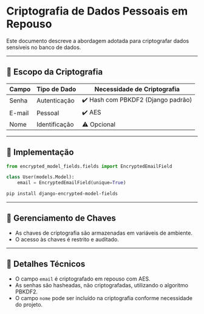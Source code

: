 # Criptografia de Dados Pessoais em Repouso

Este documento descreve a abordagem adotada para criptografar dados sensíveis no banco de dados.

---

## 🔐 Escopo da Criptografia

| Campo  | Tipo de Dado  | Necessidade de Criptografia        |
| ------ | ------------- | ---------------------------------- |
| Senha  | Autenticação  | ✔️ Hash com PBKDF2 (Django padrão) |
| E-mail | Pessoal       | ✔️ AES                             |
| Nome   | Identificação | ⚠️ Opcional                        |

---

## 🔧 Implementação

```python
from encrypted_model_fields.fields import EncryptedEmailField

class User(models.Model):
    email = EncryptedEmailField(unique=True)
```

```bash
pip install django-encrypted-model-fields
```

---

## 🔑 Gerenciamento de Chaves

* As chaves de criptografia são armazenadas em variáveis de ambiente.
* O acesso às chaves é restrito e auditado.

---

## 📌 Detalhes Técnicos

* O campo `email` é criptografado em repouso com AES.
* As senhas são hasheadas, não criptografadas, utilizando o algoritmo PBKDF2.
* O campo `nome` pode ser incluído na criptografia conforme necessidade do projeto.
